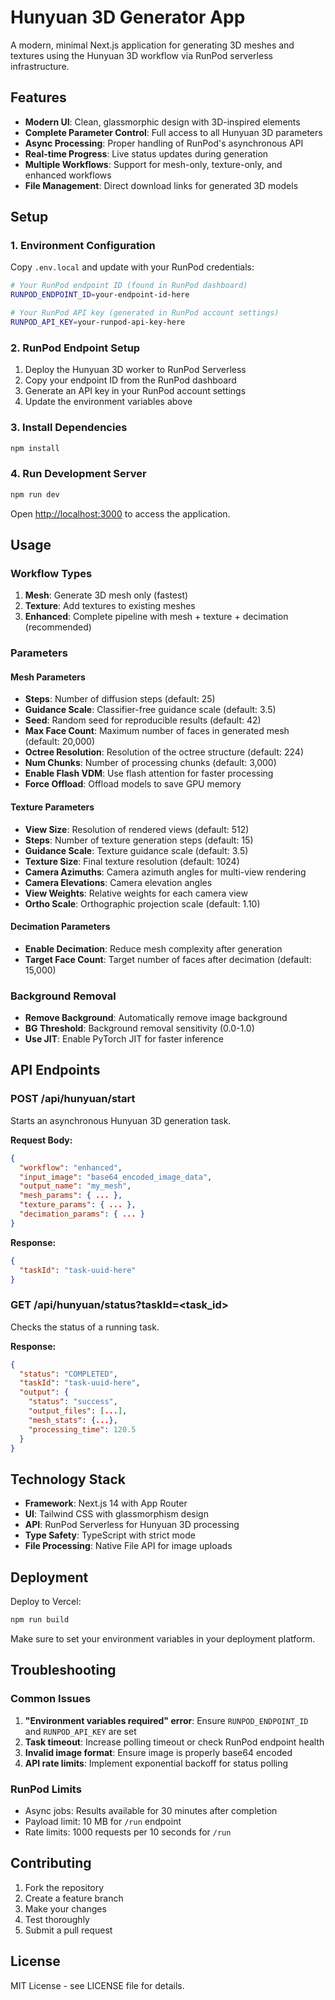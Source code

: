 # Hunyuan 3D Generator App

A modern, minimal Next.js application for generating 3D meshes and textures using the Hunyuan 3D workflow via RunPod serverless infrastructure.

## Features

- **Modern UI**: Clean, glassmorphic design with 3D-inspired elements
- **Complete Parameter Control**: Full access to all Hunyuan 3D parameters
- **Async Processing**: Proper handling of RunPod's asynchronous API
- **Real-time Progress**: Live status updates during generation
- **Multiple Workflows**: Support for mesh-only, texture-only, and enhanced workflows
- **File Management**: Direct download links for generated 3D models

## Setup

### 1. Environment Configuration

Copy `.env.local` and update with your RunPod credentials:

```bash
# Your RunPod endpoint ID (found in RunPod dashboard)
RUNPOD_ENDPOINT_ID=your-endpoint-id-here

# Your RunPod API key (generated in RunPod account settings)
RUNPOD_API_KEY=your-runpod-api-key-here
```

### 2. RunPod Endpoint Setup

1. Deploy the Hunyuan 3D worker to RunPod Serverless
2. Copy your endpoint ID from the RunPod dashboard
3. Generate an API key in your RunPod account settings
4. Update the environment variables above

### 3. Install Dependencies

```bash
npm install
```

### 4. Run Development Server

```bash
npm run dev
```

Open [http://localhost:3000](http://localhost:3000) to access the application.

## Usage

### Workflow Types

1. **Mesh**: Generate 3D mesh only (fastest)
2. **Texture**: Add textures to existing meshes
3. **Enhanced**: Complete pipeline with mesh + texture + decimation (recommended)

### Parameters

#### Mesh Parameters
- **Steps**: Number of diffusion steps (default: 25)
- **Guidance Scale**: Classifier-free guidance scale (default: 3.5)
- **Seed**: Random seed for reproducible results (default: 42)
- **Max Face Count**: Maximum number of faces in generated mesh (default: 20,000)
- **Octree Resolution**: Resolution of the octree structure (default: 224)
- **Num Chunks**: Number of processing chunks (default: 3,000)
- **Enable Flash VDM**: Use flash attention for faster processing
- **Force Offload**: Offload models to save GPU memory

#### Texture Parameters
- **View Size**: Resolution of rendered views (default: 512)
- **Steps**: Number of texture generation steps (default: 15)
- **Guidance Scale**: Texture guidance scale (default: 3.5)
- **Texture Size**: Final texture resolution (default: 1024)
- **Camera Azimuths**: Camera azimuth angles for multi-view rendering
- **Camera Elevations**: Camera elevation angles
- **View Weights**: Relative weights for each camera view
- **Ortho Scale**: Orthographic projection scale (default: 1.10)

#### Decimation Parameters
- **Enable Decimation**: Reduce mesh complexity after generation
- **Target Face Count**: Target number of faces after decimation (default: 15,000)

### Background Removal
- **Remove Background**: Automatically remove image background
- **BG Threshold**: Background removal sensitivity (0.0-1.0)
- **Use JIT**: Enable PyTorch JIT for faster inference

## API Endpoints

### POST /api/hunyuan/start
Starts an asynchronous Hunyuan 3D generation task.

**Request Body:**
```json
{
  "workflow": "enhanced",
  "input_image": "base64_encoded_image_data",
  "output_name": "my_mesh",
  "mesh_params": { ... },
  "texture_params": { ... },
  "decimation_params": { ... }
}
```

**Response:**
```json
{
  "taskId": "task-uuid-here"
}
```

### GET /api/hunyuan/status?taskId=<task_id>
Checks the status of a running task.

**Response:**
```json
{
  "status": "COMPLETED",
  "taskId": "task-uuid-here",
  "output": {
    "status": "success",
    "output_files": [...],
    "mesh_stats": {...},
    "processing_time": 120.5
  }
}
```

## Technology Stack

- **Framework**: Next.js 14 with App Router
- **UI**: Tailwind CSS with glassmorphism design
- **API**: RunPod Serverless for Hunyuan 3D processing
- **Type Safety**: TypeScript with strict mode
- **File Processing**: Native File API for image uploads

## Deployment

Deploy to Vercel:

```bash
npm run build
```

Make sure to set your environment variables in your deployment platform.

## Troubleshooting

### Common Issues

1. **"Environment variables required" error**: Ensure `RUNPOD_ENDPOINT_ID` and `RUNPOD_API_KEY` are set
2. **Task timeout**: Increase polling timeout or check RunPod endpoint health
3. **Invalid image format**: Ensure image is properly base64 encoded
4. **API rate limits**: Implement exponential backoff for status polling

### RunPod Limits

- Async jobs: Results available for 30 minutes after completion
- Payload limit: 10 MB for `/run` endpoint
- Rate limits: 1000 requests per 10 seconds for `/run`

## Contributing

1. Fork the repository
2. Create a feature branch
3. Make your changes
4. Test thoroughly
5. Submit a pull request

## License

MIT License - see LICENSE file for details.

